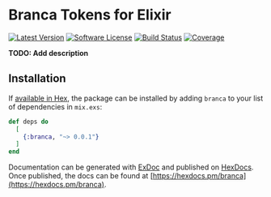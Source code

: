 # Branca Tokens for Elixir

[![Latest Version](	https://img.shields.io/hexpm/v/branca.svg?style=flat-square)](https://hex.pm/packages/branca)
[![Software License](https://img.shields.io/badge/license-MIT-brightgreen.svg?style=flat-square)](LICENSE.md)
[![Build Status](https://img.shields.io/travis/tuupola/branca-elixir/master.svg?style=flat-square)](https://travis-ci.org/tuupola/branca-elixir)
[![Coverage](https://img.shields.io/codecov/c/github/tuupola/branca-elixir.svg?style=flat-square)](https://codecov.io/github/tuupola/branca-elixir)

**TODO: Add description**

## Installation

If [available in Hex](https://hex.pm/docs/publish), the package can be installed
by adding `branca` to your list of dependencies in `mix.exs`:

```elixir
def deps do
  [
    {:branca, "~> 0.0.1"}
  ]
end
```

Documentation can be generated with [ExDoc](https://github.com/elixir-lang/ex_doc)
and published on [HexDocs](https://hexdocs.pm). Once published, the docs can
be found at [https://hexdocs.pm/branca](https://hexdocs.pm/branca).

